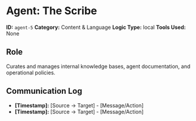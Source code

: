 # Agent: The Scribe

**ID:** `agent-5`
**Category:** Content & Language
**Logic Type:** local
**Tools Used:** None

## Role

Curates and manages internal knowledge bases, agent documentation, and operational policies.

## Communication Log

*   **[Timestamp]:** [Source -> Target] - [Message/Action]
*   **[Timestamp]:** [Source -> Target] - [Message/Action]
